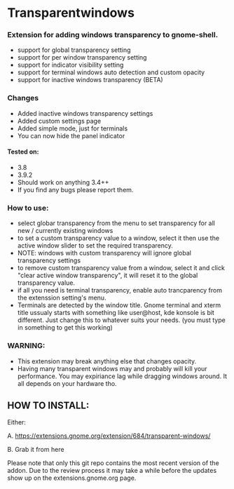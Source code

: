 Transparentwindows
=======================

### Extension for adding windows transparency to gnome-shell.
* support for global transparency setting
* support for per window transparency setting
* support for indicator visibility setting
* support for terminal windows auto detection and custom opacity
* support for inactive windows transparency (BETA)

### Changes
* Added inactive windows transparency settings
* Added custom settings page
* Added simple mode, just for terminals
* You can now hide the panel indicator

#### Tested on:
* 3.8
* 3.9.2 
* Should work on anything 3.4++
* If you find any bugs please report them.

### How to use:
* select globar transparency from the menu to set transparency for all new / currently existing windows
* to set a custom transparency value to a window, select it then use the active window slider to set the required transparency.
* NOTE: windows with custom transparency will ignore global transparency settings
* to remove custom transparency value from a window, select it and click "clear active window transparency", it will reset it to the global transparency value.
* if all you need is terminal transparency, enable auto trancparency from the extenssion setting's menu.
* Terminals are detected by the window title. Gnome terminal and xterm title ussualy starts with something like user@host, kde konsole is bit different. Just change this to whatever suits your needs. (you must type in something to get this working)



### WARNING:
* This extension may break anything else that changes opacity.
* Having many transparent windows may and probably will kill your performance. You may expiriance lag while dragging windows around. It all depends on your hardware tho.

HOW TO INSTALL:
---------------
Either:

A. https://extensions.gnome.org/extension/684/transparent-windows/

B. Grab it from here

Please note that only this git repo contains the most recent version of the addon. Due to the review process it may take a while before the updates show up on the extensions.gnome.org page.

